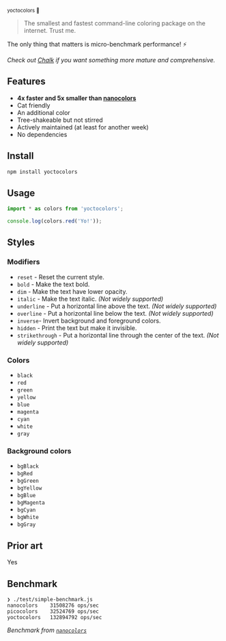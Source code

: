 <sup>yoctocolors 🌈</sup>

> The smallest and fastest command-line coloring package on the internet. Trust me.

The only thing that matters is micro-benchmark performance! ⚡️

*Check out [Chalk](https://github.com/chalk/chalk) if you want something more mature and comprehensive.*

## Features

- **4x faster and 5x smaller than [nanocolors](https://github.com/ai/nanocolors)**
- Cat friendly
- An additional color
- Tree-shakeable but not stirred
- Actively maintained (at least for another week)
- No dependencies

## Install

```sh
npm install yoctocolors
```

## Usage

```js
import * as colors from 'yoctocolors';

console.log(colors.red('Yo!'));
```

## Styles

### Modifiers

- `reset` - Reset the current style.
- `bold` - Make the text bold.
- `dim` - Make the text have lower opacity.
- `italic` - Make the text italic. *(Not widely supported)*
- `underline` - Put a horizontal line above the text. *(Not widely supported)*
- `overline` - Put a horizontal line below the text. *(Not widely supported)*
- `inverse`- Invert background and foreground colors.
- `hidden` - Print the text but make it invisible.
- `strikethrough` - Put a horizontal line through the center of the text. *(Not widely supported)*

### Colors

- `black`
- `red`
- `green`
- `yellow`
- `blue`
- `magenta`
- `cyan`
- `white`
- `gray`

### Background colors

- `bgBlack`
- `bgRed`
- `bgGreen`
- `bgYellow`
- `bgBlue`
- `bgMagenta`
- `bgCyan`
- `bgWhite`
- `bgGray`

## Prior art

Yes

## Benchmark

```
❯ ./test/simple-benchmark.js
nanocolors    31508276 ops/sec
picocolors    32524769 ops/sec
yoctocolors   132894792 ops/sec
```

*Benchmark from [`nanocolors`](https://github.com/ai/nanocolors/blob/main/test/simple-benchmark.js)*
